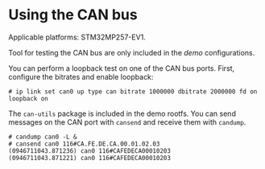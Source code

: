 # Using the CAN bus

Applicable platforms: STM32MP257-EV1.

Tool for testing the CAN bus are only included in the *demo* configurations.

You can perform a loopback test on one of the CAN bus ports. First, configure
the bitrates and enable loopback:

```
# ip link set can0 up type can bitrate 1000000 dbitrate 2000000 fd on loopback on
```

The `can-utils` package is included in the demo rootfs. You can send messages on
the CAN port with `cansend` and receive them with `candump`.

```
# candump can0 -L &
# cansend can0 116#CA.FE.DE.CA.00.01.02.03
(0946711043.871236) can0 116#CAFEDECA00010203
(0946711043.871221) can0 116#CAFEDECA00010203
```

